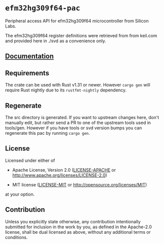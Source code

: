 # `efm32hg309f64-pac`

Peripheral access API for efm32hg309f64 microcontroller from Silicon Labs.

The efm32hg309f64 register definitions were retrieved from from keil.com and provided here in ./svd as a convenience only.

## [Documentation](https://docs.rs/efm32hg309f64-pac)

## Requirements
The crate can be used with Rust v1.31 or newer. However `cargo gen` will require Rust nightly due to its `rustfmt-nightly` dependency.

## Regenerate
The src directory is generated. If you want to upstream changes here, don't manually edit, but rather send a PR to one of the upstream tools used in tools/gen. However if you have tools or svd version bumps you can regenerate this pac by running `cargo gen`.

## License

Licensed under either of

- Apache License, Version 2.0 ([LICENSE-APACHE](LICENSE-APACHE) or
  http://www.apache.org/licenses/LICENSE-2.0)

- MIT license ([LICENSE-MIT](LICENSE-MIT) or http://opensource.org/licenses/MIT)

at your option.

## Contribution

Unless you explicitly state otherwise, any contribution intentionally submitted
for inclusion in the work by you, as defined in the Apache-2.0 license, shall be
dual licensed as above, without any additional terms or conditions.
